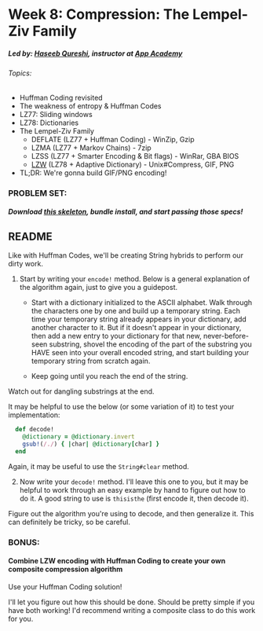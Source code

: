 # Week 8: Compression: The Lempel-Ziv Family
##### Led by: [Haseeb Qureshi](https://github.com/Haseeb-Qureshi/), instructor at [App Academy](http://appacademy.io)

###### Topics:
* Huffman Coding revisited
* The weakness of entropy & Huffman Codes
* LZ77: Sliding windows
* LZ78: Dictionaries
* The Lempel-Ziv Family
  * DEFLATE (LZ77 + Huffman Coding) - WinZip, Gzip
  * LZMA (LZ77 + Markov Chains) - 7zip
  * LZSS (LZ77 + Smarter Encoding & Bit flags) - WinRar, GBA BIOS
  * [LZW](https://www.cs.duke.edu/csed/curious/compression/lzw.html) (LZ78 + Adaptive Dictionary) - Unix#Compress, GIF, PNG
* TL;DR: We're gonna build GIF/PNG encoding!

### PROBLEM SET:

##### Download [this skeleton](lib/week9_lempel_ziv/skeleton.zip), bundle install, and start passing those specs!

## README

Like with Huffman Codes, we'll be creating String hybrids to perform our dirty work.

1. Start by writing your `encode!` method. Below is a general explanation of the algorithm again,
  just to give you a guidepost.

    * Start with a dictionary initialized to the ASCII alphabet. Walk through the characters one by one and build up a temporary string. Each time your temporary string already appears in your dictionary, add another character to it. But if it doesn't appear in your dictionary, then add a new entry to your dictionary for that new, never-before-seen substring, shovel the encoding of the part of the substring you HAVE seen into your overall encoded string, and start building your temporary string from scratch again.

    * Keep going until you reach the end of the string.

  Watch out for dangling substrings at the end.

  It may be helpful to use the below (or some variation of it) to test your implementation:

  ```ruby  
    def decode!
      @dictionary = @dictionary.invert
      gsub!(/./) { |char| @dictionary[char] }
    end
  ```

  Again, it may be useful to use the `String#clear` method.

2. Now write your `decode!` method. I'll leave this one to you, but it may be helpful to work through an easy example by hand to figure out how to do it. A good string to use is `thisisthe` (first encode it, then decode it).

  Figure out the algorithm you're using to decode, and then generalize it. This can definitely be tricky, so be careful.


### BONUS:

#### Combine LZW encoding with Huffman Coding to create your own composite compression algorithm
Use your Huffman Coding solution!

I'll let you figure out how this should be done. Should be pretty simple if you have both working! I'd recommend writing a composite class to do this work for you.
